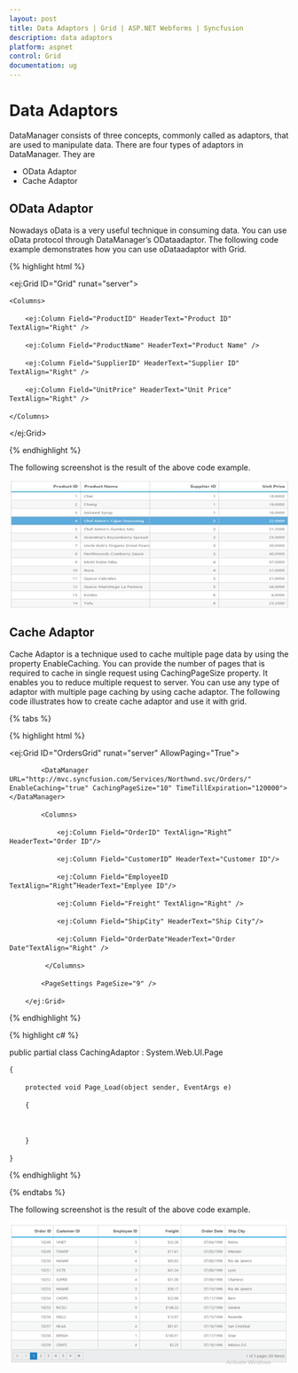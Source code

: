 ```yaml
---
layout: post
title: Data Adaptors | Grid | ASP.NET Webforms | Syncfusion
description: data adaptors
platform: aspnet
control: Grid
documentation: ug
---
```


# Data Adaptors

DataManager consists of three concepts, commonly called as adaptors, that are used to manipulate data. There are four types of adaptors in DataManager. They are

* OData Adaptor
* Cache Adaptor

## OData Adaptor


Nowadays oData is a very useful technique in consuming data. You can use oData protocol through DataManager’s ODataadaptor. The following code example demonstrates how you can use oDataadaptor with Grid.



{% highlight html %}



<ej:Grid ID="Grid" runat="server">

<DataManager URL="http://mvc.syncfusion.com/Services/Northwnd.svc/Products" />

    <Columns>

        <ej:Column Field="ProductID" HeaderText="Product ID" TextAlign="Right" />

        <ej:Column Field="ProductName" HeaderText="Product Name" />

        <ej:Column Field="SupplierID" HeaderText="Supplier ID" TextAlign="Right" />

        <ej:Column Field="UnitPrice" HeaderText="Unit Price" TextAlign="Right" />

    </Columns>

</ej:Grid>



{% endhighlight  %}

The following screenshot is the result of the above code example.



![](Data-Adaptors_images/Data-Adaptors_img1.png) 



## Cache Adaptor

Cache Adaptor is a technique used to cache multiple page data by using the property EnableCaching. You can provide the number of pages that is required to cache in single request using CachingPageSize property. It enables you to reduce multiple request to server. You can use any type of adaptor with multiple page caching by using cache adaptor. The following code illustrates how to create cache adaptor and use it with grid.

{% tabs %}


{% highlight html %}




<ej:Grid ID="OrdersGrid" runat="server" AllowPaging="True">

            <DataManager URL="http://mvc.syncfusion.com/Services/Northwnd.svc/Orders/" EnableCaching="true" CachingPageSize="10" TimeTillExpiration="120000"></DataManager>

            <Columns>

                <ej:Column Field="OrderID" TextAlign="Right” HeaderText="Order ID"/>

                <ej:Column Field="CustomerID” HeaderText="Customer ID"/>

                <ej:Column Field="EmployeeID TextAlign="Right”HeaderText="Emplyee ID"/>

                <ej:Column Field="Freight" TextAlign="Right" />

                <ej:Column Field="ShipCity" HeaderText="Ship City"/>

                <ej:Column Field="OrderDate"HeaderText="Order Date"TextAlign="Right" />

             </Columns>

            <PageSettings PageSize="9" />

        </ej:Grid>    

{% endhighlight  %}

{% highlight c# %}

public partial class CachingAdaptor : System.Web.UI.Page

    {

        protected void Page_Load(object sender, EventArgs e)

        {



        }

    }

{% endhighlight  %}

{% endtabs %}

The following screenshot is the result of the above code example.



![](Data-Adaptors_images/Data-Adaptors_img2.png)


